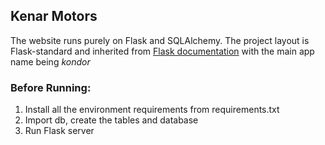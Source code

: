 ## Kenar Motors
The website runs purely on Flask and SQLAlchemy. The project layout is Flask-standard and inherited from [Flask documentation](https://flask.palletsprojects.com/en/1.1.x/tutorial/layout/) with the main app name being *kondor*
### Before Running:
1. Install all the environment requirements from requirements.txt
2. Import db, create the tables and database
3. Run Flask server
